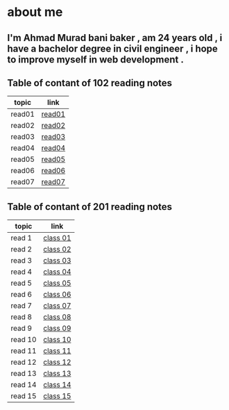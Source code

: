 # about me 
## I'm Ahmad Murad bani baker , am 24 years old , i have a bachelor degree in civil engineer , i hope to improve myself in web development .


## Table of contant of 102 reading notes
| topic    |      link    
|----------|:-------------:|
| read01   | [read01 ](https://ahmadbanibaker.github.io/reading-notes-/read01)|   
|read02    |  [read02](https://ahmadbanibaker.github.io/reading-notes-/read02) | 
|read03    |[read03](https://ahmadbanibaker.github.io/reading-notes-/read03)   |     
|read04    |[read04](https://ahmadbanibaker.github.io/reading-notes-/read04) |
| read05   |[read05](https://ahmadbanibaker.github.io/reading-notes-/read05)   |  
|read06    |[read06](https://ahmadbanibaker.github.io/reading-notes-/read06) |
|read07    |[read07](https://ahmadbanibaker.github.io/reading-notes-/read07)   | 

## Table of contant of 201 reading notes
 topic     | link
-----------| -------------
read 1     | [class 01](https://ahmadbanibaker.github.io/reading-notes-/class%2001)
 read 2    | [class 02](https://ahmadbanibaker.github.io/reading-notes-/class%2002)
read 3     | [class 03](https://ahmadbanibaker.github.io/reading-notes-/class%2003)
 read 4    | [class 04](https://ahmadbanibaker.github.io/reading-notes-/class%2004)
 read 5    | [class 05](https://ahmadbanibaker.github.io/reading-notes-/class%2005)
 read 6    | [class 06](https://ahmadbanibaker.github.io/reading-notes-/class%2006)
 read 7    | [class 07](https://ahmadbanibaker.github.io/reading-notes-/class%2007)
 read 8    | [class 08](https://ahmadbanibaker.github.io/reading-notes-/class%2008) 
 read 9    | [class 09](https://ahmadbanibaker.github.io/reading-notes-/class%2009) 
 read 10   | [class 10](https://ahmadbanibaker.github.io/reading-notes-/class%2010)  
 read 11   | [class 11](https://ahmadbanibaker.github.io/reading-notes-/class%2011)
 read 12   | [class 12](https://ahmadbanibaker.github.io/reading-notes-/class%2012) 
 read 13   | [class 13]()
 read 14   | [class 14]()
read 15    | [class 15]() 
